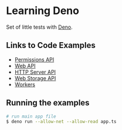 # Learning Deno

Set of little tests with [Deno](https://deno.land/).

## Links to Code Examples

- [Permissions API](./permission-api/readme.md)
- [Web API](./web-platform-api/readme.md)
- [HTTP Server API](./http-server-api/readme.md)
- [Web Storage API](./web-storage-api/readme.md)
- [Workers](./web-worker-api/readme.md)

## Running the examples

```bash
# run main app file
$ deno run --allow-net --allow-read app.ts
```
